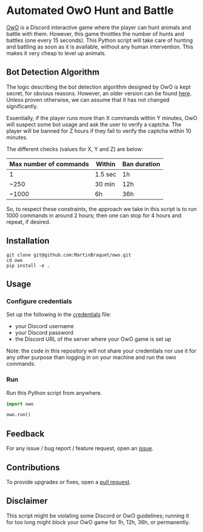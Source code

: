 # Automated OwO Hunt and Battle

[OwO](https://owobot.com/) is a Discord interactive game where the player can hunt animals and battle with them. However, this game
throttles the number of hunts and battles (one every 15 seconds). This Python script will take care of hunting and battling
as soon as it is available, without any human intervention. This makes it very cheap to level up animals.


## Bot Detection Algorithm

The logic describing the bot detection algorithm designed by OwO is kept secret, for obvious reasons. However, an older version can be found [here](https://github.com/ChristopherBThai/Discord-OwO-Bot/blob/645ab1d4bad5f72d961fb90a4ade06f19564a31a/util/macro.js).
Unless proven otherwise, we can assume that it has not changed significantly.

Essentially, if the player runs more than X commands within Y minutes, OwO will suspect some bot usage and ask the user to verify a captcha.
The player will be banned for Z hours if they fail to verify the captcha within 10 minutes.

The different checks (values for X, Y and Z) are below:

| Max number of commands | Within  | Ban duration |
|------------------------|---------|--------------|
| 1                      | 1.5 sec | 1h           |
| ~250                   | 30 min  | 12h          |
| ~1000                  | 6h      | 36h          |

So, to respect these constraints, the approach we take in this script is to run 1000 commands in around 2 hours; 
then one can stop for 4 hours and repeat, if desired.

## Installation

```shell
git clone git@github.com:MartinBraquet/owo.git
cd owo
pip install -e .
```

## Usage

### Configure credentials

Set up the following in the [credentials](credentials) file:
- your Discord username
- your Discord password
- the Discord URL of the server where your OwO game is set up

Note: the code in this repository will not share your credentials nor use it for any other purpose
than logging in on your machine and run the owo commands.

### Run

Run this Python script from anywhere.

```python
import owo

owo.run()
```

## Feedback

For any issue / bug report / feature request,
open an [issue](https://github.com/MartinBraquet/owo/issues).

## Contributions

To provide upgrades or fixes, open a [pull request](https://github.com/MartinBraquet/owo/pulls).

## Disclaimer

This script might be violating some Discord or OwO guidelines; running it for too long
might block your OwO game for 1h, 12h, 36h, or permanently.

